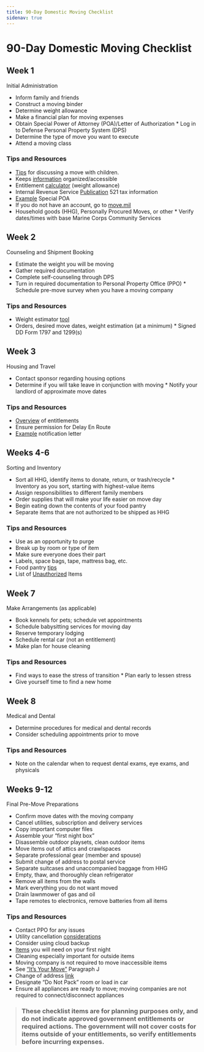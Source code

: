 ```yaml
---
title: 90-Day Domestic Moving Checklist
sidenav: true
---
```


# 90-Day Domestic Moving Checklist

## Week 1
Initial Administration
* Inform family and friends
* Construct a moving binder
* Determine weight allowance
* Make a financial plan for moving expenses
* Obtain Special Power of Attorney (POA)/Letter of Authorization * Log in to Defense Personal Property System (DPS)
* Determine the type of move you want to execute
* Attend a moving class

### Tips and Resources
* [Tips](http://kidshealth.org/en/parents/move.html#kha_12) for discussing a move with children.
* Keeps [information](https://docs.google.com/document/d/1w2RLubQz9eLv-OST9D-mmc1AbfPyO9uLWSVABQaVLG0/edit) organized/accessible
* Entitlement [calculator](https://www.move.mil/entitlements) (weight allowance)
* Internal Revenue Service [Publication](https://www.irs.gov/pub/irs-pdf/p521.pdf) 521 tax information
* [Example](http://www.29palms.marines.mil/Portals/56/Docs/SJA/SPOA%20FILL%20IN%20THE%20BLANKS%203-18-11.pdf) Special POA
* If you do not have an account, go to [move.mil](http://www.move.mil/)
* Household goods (HHG), Personally Procured Moves, or other * Verify dates/times with base Marine Corps Community Services

## Week 2
Counseling and Shipment Booking
* Estimate the weight you will be moving
* Gather required documentation
* Complete self-counseling through DPS
* Turn in required documentation to Personal Property Office (PPO) * Schedule pre-move survey when you have a moving company

### Tips and Resources
* Weight estimator [tool](https://www.move.mil/resources/weight-estimator)
* Orders, desired move dates, weight estimation (at a minimum) * Signed DD Form 1797 and 1299(s)

## Week 3
Housing and Travel
* Contact sponsor regarding housing options
* Determine if you will take leave in conjunction with moving * Notify your landlord of approximate move dates

### Tips and Resources
* [Overview](https://www.thebalance.com/military-travel-pcs-move-entitlements-3357064) of entitlements
* Ensure permission for Delay En Route
* [Example](https://www.apartmentguide.com/blog/sample-letter-giving-notice-to-your-apartment-manager/) notification letter

## Weeks 4-6
Sorting and Inventory
* Sort all HHG, identify items to donate, return, or trash/recycle * Inventory as you sort, starting with highest-value items
* Assign responsibilities to different family members
* Order supplies that will make your life easier on move day
* Begin eating down the contents of your food pantry
* Separate items that are not authorized to be shipped as HHG

### Tips and Resources
* Use as an opportunity to purge
* Break up by room or type of item
* Make sure everyone does their part
* Labels, space bags, tape, mattress bag, etc.
* Food pantry [tips](http://www.katehorrell.com/keeping-your-pantry-pcs-ready-all-year-long/)
* List of [Unauthorized](https://www.ustranscom.mil/dtr/part-iv/dtr_part_iv_app_i.pdf) Items

## Week 7
Make Arrangements (as applicable)
* Book kennels for pets; schedule vet appointments
* Schedule babysitting services for moving day
* Reserve temporary lodging
* Schedule rental car (not an entitlement)
* Make plan for house cleaning

### Tips and Resources
* Find ways to ease the stress of transition * Plan early to lessen stress
* Give yourself time to find a new home

## Week 8
Medical and Dental
* Determine procedures for medical and dental records
* Consider scheduling appointments prior to move

### Tips and Resources
* Note on the calendar when to request dental exams, eye exams, and physicals

## Weeks 9-12
Final Pre-Move Preparations
* Confirm move dates with the moving company
* Cancel utilities, subscription and delivery services
* Copy important computer files
* Assemble your “first night box”
* Disassemble outdoor playsets, clean outdoor items
* Move items out of attics and crawlspaces
* Separate professional gear (member and spouse)
* Submit change of address to postal service
* Separate suitcases and unaccompanied baggage from HHG
* Empty, thaw, and thoroughly clean refrigerator
* Remove all items from the walls
* Mark everything you do not want moved
* Drain lawnmower of gas and oil
* Tape remotes to electronics, remove batteries from all items

### Tips and Resources
* Contact PPO for any issues
* Utility cancellation [considerations](http://www.moveboxer.com/content/pages/8-tips-for-canceling-utilities-before-a-move)
* Consider using cloud backup
* [Items](https://www.unitedvanlines.com/moving-tips/moving-checklists/first-night-box) you will need on your first night
* Cleaning especially important for outside items
* Moving company is not required to move inaccessible items
* See [“It’s Your Move”](https://www.ustranscom.mil/dtr/part-iv/dtr_part_iv_app_k_1.pdf) Paragraph J
* Change of address [link](https://moversguide.usps.com/mgo/disclaimer)
* Designate “Do Not Pack” room or load in car
* Ensure all appliances are ready to move; moving companies are
not required to connect/disconnect appliances

> ### These checklist items are for planning purposes only, and do not indicate approved government entitlements or required actions. The government will not cover costs for items outside of your entitlements, so verify entitlements before incurring expenses.
